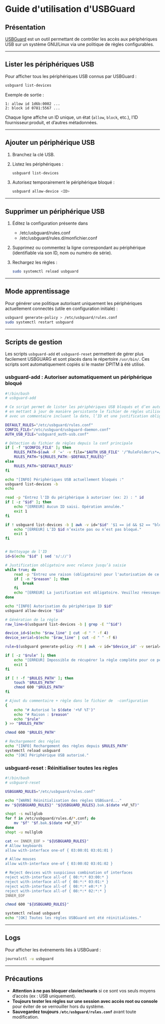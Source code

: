 # Guide d'utilisation d'USBGuard

## Présentation

[USBGuard](https://usbguard.github.io/) est un outil permettant de contrôler les accès aux périphériques USB sur un système GNU/Linux via une politique de règles configurables.

---

## Lister les périphériques USB

Pour afficher tous les périphériques USB connus par USBGuard :

```bash
usbguard list-devices
```

Exemple de sortie :

```
1: allow id 1d6b:0002 ...
2: block id 0781:5567 ...
```

Chaque ligne affiche un ID unique, un état (`allow`, `block`, etc.), l’ID fournisseur:produit, et d’autres métadonnées.

---

## Ajouter un périphérique USB

1. Branchez la clé USB.
2. Listez les périphériques :

   ```bash
   usbguard list-devices
   ```

3. Autorisez temporairement le périphérique bloqué :

   ```bash
   usbguard allow-device <ID>
   ```
---

## Supprimer un périphérique USB

1. Éditez la configuration présente dans 

   * /etc/usbguard/rules.conf
   * /etc/usbguard/rules.d/monfichier.conf

2. Supprimez ou commentez la ligne correspondant au périphérique (identifiable via son ID, nom ou numéro de série).

3. Rechargez les règles :

   ```bash
   sudo systemctl reload usbguard
   ```

---

## Mode apprentissage

Pour générer une politique autorisant uniquement les périphériques actuellement connectés (utile en configuration initiale) :

```bash
usbguard generate-policy > /etc/usbguard/rules.conf
sudo systemctl restart usbguard
```

---

## Scripts de gestion
Les scripts `usbguard-add` et `usbguard-reset` permettent de gérer plus facilement USBGUARG et sont placés dans le répertoire `/usr/bin/`. Ces scripts sont automatiquement copiés si le master DPITM à été utilisé.

### usbguard-add : Autoriser automatiquement un périphérique bloqué

```bash
#!/bin/bash
# usbguard-add

# Ce script permet de lister les périphériques USB bloqués et d’en autoriser un
# en mettant à jour de manière persistante le fichier de règles utilisé par USBGuard,
# avec un commentaire incluant la date, l’ID et une justification obligatoire.

DEFAULT_RULES="/etc/usbguard/rules.conf"
CONFIG_FILE="/etc/usbguard/usbguard-daemon.conf"
AUTH_USB_FILE="usbguard_auth-usb.conf"

# Détection du fichier de règles depuis la conf principale
if [ -f "$CONFIG_FILE" ]; then
    RULES_PATH=$(awk -F '=' -v file="$AUTH_USB_FILE" '/^RuleFolder\s*=/{gsub(/^[ \t]+|[ \t]+$/, "", $2); print $2 "/" file}' "$CONFIG_FILE")
    RULES_PATH="${RULES_PATH:-$DEFAULT_RULES}"
else
    RULES_PATH="$DEFAULT_RULES"
fi

echo "[INFO] Périphériques USB actuellement bloqués :"
usbguard list-devices -b
echo

read -p "Entrez l'ID du périphérique à autoriser (ex: 2) : " id
if [ -z "$id" ]; then
    echo "[ERREUR] Aucun ID saisi. Opération annulée."
    exit 1
fi

if ! usbguard list-devices -b | awk -v id="$id" '$1 == id && $2 == "block"' | grep -q .; then
    echo "[ERREUR] L’ID $id n’existe pas ou n’est pas bloqué."
    exit 1
fi


# Nettoyage de l'ID
id=$(echo "$id" | sed 's/://')

# Justification obligatoire avec relance jusqu’à saisie
while true; do
    read -p "Entrez une raison (obligatoire) pour l'autorisation de ce périphérique : " reason
    if [ -n "$reason" ]; then
        break
    fi
    echo "[ERREUR] La justification est obligatoire. Veuillez réessayer."
done

echo "[INFO] Autorisation du périphérique ID $id"
usbguard allow-device "$id"

# Génération de la règle
raw_line=$(usbguard list-devices -b | grep -E "^$id")

device_id=$(echo "$raw_line" | cut -d " " -f 4)
device_serial=$(echo "$raw_line" | cut -d " " -f 6)

rule=$(usbguard generate-policy -PX | awk -v id="$device_id" -v serial="$device_serial" '$0 ~ "id " id && $0 ~ "serial " serial { print; exit }')

if [ -z "$rule" ]; then
    echo "[ERREUR] Impossible de récupérer la règle complète pour ce périphérique."
    exit 1
fi

if [ ! -f "$RULES_PATH" ]; then
    touch "$RULES_PATH"
    chmod 600 "$RULES_PATH"
fi

# Ajout du commentaire + règle dans le fichier de  -configuration
{
    echo "# Autorisé le $(date '+%F %T')"
    echo "# Raison : $reason"
    echo "$rule"
} >> "$RULES_PATH"

chmod 600 "$RULES_PATH"

# Rechargement des règles
echo "[INFO] Rechargement des règles depuis $RULES_PATH"
systemctl reload usbguard
echo "[OK] Périphérique USB autorisé."
```

### usbguard-reset : Réinitialiser toutes les règles

```bash
#!/bin/bash
# usbguard-reset

USBGUARD_RULES="/etc/usbguard/rules.conf"

echo "[WARN] Réinitialisation des règles USBGuard..."
mv "${USBGUARD_RULES}" "${USBGUARD_RULES}.bak.$(date +%F_%T)"

shopt -s nullglob
for f in /etc/usbguard/rules.d/*.conf; do
    mv "$f" "$f.bak.$(date +%F_%T)"
done
shopt -u nullglob

cat << INNER_EOF > "${USBGUARD_RULES}"
# Allow keyboards
allow with-interface one-of { 03:00:01 03:01:01 }

# Allow mouses
allow with-interface one-of { 03:00:02 03:01:02 }

# Reject devices with suspicious combination of interfaces
reject with-interface all-of { 08:*:* 03:00:* }
reject with-interface all-of { 08:*:* 03:01:* }
reject with-interface all-of { 08:*:* e0:*:* }
reject with-interface all-of { 08:*:* 02:*:* }
INNER_EOF

chmod 600 "${USBGUARD_RULES}"

systemctl reload usbguard
echo "[OK] Toutes les règles USBGuard ont été réinitialisées."
```

---

## Logs

Pour afficher les événements liés à USBGuard :

```bash
journalctl -u usbguard
```

---

## Précautions

- **Attention à ne pas bloquer clavier/souris** si ce sont vos seuls moyens d’accès (ex : USB uniquement).
- **Toujours tester les règles sur une session avec accès root ou console** pour éviter de se verrouiller hors du système.
- **Sauvegardez toujours `/etc/usbguard/rules.conf`** avant toute modification.
